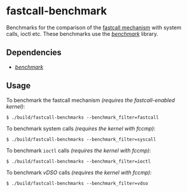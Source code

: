# fastcall-benchmark

Benchmarks for the comparison of the [fastcall mechanism](https://github.com/vilaureu/linux/tree/fastcall) with system calls, ioctl etc.
These benchmarks use the [_benchmark_](https://github.com/google/benchmark) library.

## Dependencies

- [_benchmark_](https://github.com/google/benchmark)

## Usage

To benchmark the fastcall mechanism _(requires the fastcall-enabled kernel)_:

`$ ./build/fastcall-benchmarks --benchmark_filter=fastcall`

To benchmark system calls _(requires the kernel with fccmp)_:

`$ ./build/fastcall-benchmarks --benchmark_filter=syscall`

To benchmark `ioctl` calls _(requires the kernel with fccmp)_:

`$ ./build/fastcall-benchmarks --benchmark_filter=ioctl`

To benchmark _vDSO_ calls _(requires the kernel with fccmp)_:

`$ ./build/fastcall-benchmarks --benchmark_filter=vdso`
